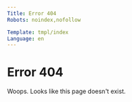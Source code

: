 ```yaml
---
Title: Error 404
Robots: noindex,nofollow

Template: tmpl/index
Language: en
---
```


Error 404
=========

Woops. Looks like this page doesn't exist.
